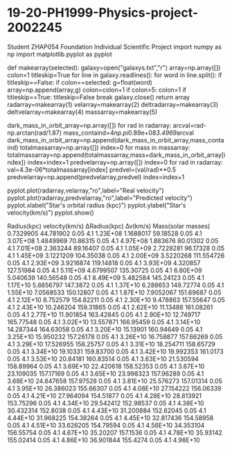# 19-20-PH1999-Physics-project-2002245
Student ZHAP054 Foundation Individual Scientific Project
import numpy as np
import matplotlib.pyplot as pyplot

def makearray(selected):
  galaxy=open("galaxys.txt","r")
  array=np.array([])
  colon=1
  titleskip=True
  for line in galaxy.readlines():
    for word in line.split():
      if titleskip==False:
        if colon==selected:
          g=float(word)
          array=np.append(array,g)
        colon=colon+1
        if colon>5:
          colon=1
      if titleskip==True:
        titleskip=False
        break
  galaxy.close()
  return array
radarray=makearray(1)
velarray=makearray(2)
deltradarray=makearray(3)
deltvelarray=makearray(4)
massarray=makearray(5)


dark_mass_in_orbit_array=np.array([])
for rad in radarray:
  arcval=rad-np.arctan(rad/1.87)
  mass_containd=4*np.pi*0.89e+08*3.4969*arcval
  dark_mass_in_orbit_array=np.append(dark_mass_in_orbit_array,mass_containd)
totalmassarray=np.array([])
index=0
for mass in massarray:
  totalmassarray=np.append(totalmassarray,mass+dark_mass_in_orbit_array[index])
  index=index+1
predvelarray=np.array([])
index=0
for rad in radarray:
  val=4.3e-06*totalmassarray[index]
  predvel=(val/rad)**0.5
  predvelarray=np.append(predvelarray,predvel)
  index=index+1

pyplot.plot(radarray,velarray,"ro",label="Real velocity")
pyplot.plot(radarray,predvelarray,"ro",label="Predicted velocity")
pyplot.xlabel("Star's orbital radius (kpc)")
pyplot.ylabel("Star's velocity(km/s)")
pyplot.show()

Radius(kpc)	velocity(km/s)	∆Radius(kpc)	∆v(km/s)	Mass(solar masses)
0.7329905	44.781902	0.05		4.1		1.23E+08
1.1688017	59.18528	0.05		4.1		3.07E+08
1.4849969	70.86315	0.05		4.1		4.97E+08
1.883676	80.01302	0.05		4.1		7.01E+08
2.363244	89.16407	0.05		4.1		1.05E+09
2.7228281	96.17328	0.05		4.1		1.45E+09
3.1221209	104.35038	0.05		4.1		2.00E+09
3.5220268	111.554726	0.05		4.1		2.93E+09
3.9216874	119.14818	0.05		4.1		3.93E+09
4.320857	127.51984	0.05		4.1		5.11E+09
4.6799507	135.30725	0.05		4.1		6.60E+09
5.040639	140.56548	0.05		4.1		8.49E+09
5.482584	145.24123	0.05		4.1		1.17E+10
5.8856797	147.3872	0.05		4.1		1.37E+10
6.288653	149.72774	0.05		4.1		1.55E+10
7.0568533	150.12807	0.05		4.1		1.87E+10
7.9052067	151.69687	0.05		4.1		2.12E+10
8.752579	154.82211	0.05		4.1		2.30E+10
9.478863	157.55647	0.05		4.1		2.43E+10
10.246204	159.31865	0.05		4.1		2.62E+10
11.13488	161.08261	0.05		4.1		2.77E+10
11.901854	163.42845	0.05		4.1		2.90E+10
12.749717	165.77548	0.05		4.1		3.02E+10
13.557871	166.95459	0.05		4.1		3.14E+10
14.287344	164.63058	0.05		4.1		3.20E+10
15.13901	160.94649	0.05		4.1		3.25E+10
15.950232	157.26178	0.05		4.1		3.26E+10
16.758877	157.66269	0.05		4.1		3.29E+10
17.526955	158.25757	0.05		4.1		3.31E+10
18.254711	158.65729	0.05		4.1		3.34E+10
19.10331	159.83700	0.05		4.1		3.42E+10
19.992353	161.0173	0.05		4.1		3.53E+10
20.84181	160.83514	0.05		4.1		3.63E+10
21.530594	158.89964	0.05		4.1		3.69E+10
22.420618	158.52353	0.05		4.1		3.67E+10
23.109035	157.17169	0.05		4.1		3.65E+10
23.998323	157.96289	0.05		4.1		3.68E+10
24.847658	157.97528	0.05		4.1		3.81E+10
25.576273	157.01314	0.05		4.1		3.95E+10
26.386023	155.66307	0.05		4.1		4.08E+10
27.154222	156.06339	0.05		4.1		4.21E+10
27.964094	154.51877	0.05		4.1		4.28E+10
28.813921	153.75296	0.05		4.1		4.34E+10
29.542412	152.98537	0.05		4.1		4.38E+10
30.432314	152.8038	0.05		4.1		4.43E+10
31.200884	152.62045	0.05		4.1		4.44E+10
31.968225	154.38264	0.05		4.1		4.45E+10
32.817436	154.58958	0.05		4.1		4.51E+10
33.626205	154.79594	0.05		4.1		4.56E+10
34.353104	156.55754	0.05		4.1		4.67E+10
35.20207	157.1536	0.05		4.1		4.78E+10
35.93142	155.02414	0.05		4.1		4.86E+10
36.901844	155.4274	0.05		4.1		4.98E+10
